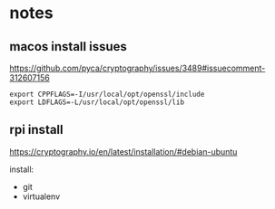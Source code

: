 # notes

## macos install issues

https://github.com/pyca/cryptography/issues/3489#issuecomment-312607156

```
export CPPFLAGS=-I/usr/local/opt/openssl/include
export LDFLAGS=-L/usr/local/opt/openssl/lib
```

## rpi install

https://cryptography.io/en/latest/installation/#debian-ubuntu

install:
- git
- virtualenv
